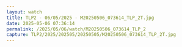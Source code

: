 ```yaml
---
layout: watch
title: TLP2 - 06/05/2025 - M20250506_073614_TLP_2T.jpg
date: 2025-05-06 07:36:14
permalink: /2025/05/06/watch/M20250506_073614_TLP_2
capture: TLP2/2025/202505/20250505/M20250506_073614_TLP_2T.jpg
---
```

